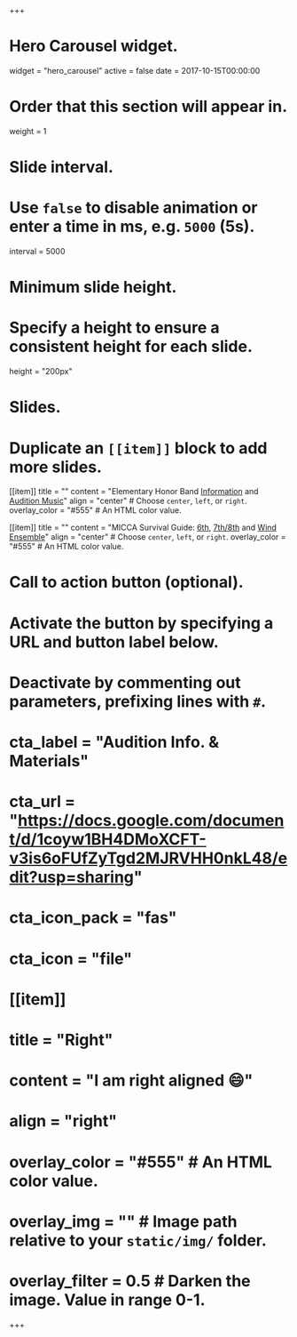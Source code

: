 +++
# Hero Carousel widget.
widget = "hero_carousel"
active = false
date = 2017-10-15T00:00:00

# Order that this section will appear in.
weight = 1

# Slide interval.
# Use `false` to disable animation or enter a time in ms, e.g. `5000` (5s).
interval = 5000

# Minimum slide height.
# Specify a height to ensure a consistent height for each slide.
height = "200px"

# Slides.
# Duplicate an `[[item]]` block to add more slides.
[[item]]
  title = ""
  content = "Elementary Honor Band [Information](https://docs.google.com/document/d/1coyw1BH4DMoXCFT-v3is6oFUfZyTgd2MJRVHH0nkL48/edit?usp=sharing) and [Audition Music](https://drive.google.com/open?id=1Ju4_3k7B6AuvyCSA3CQVf_dXAoe1I4ym)"
  align = "center"  # Choose `center`, `left`, or `right`.
  overlay_color = "#555"  # An HTML color value.

[[item]]
  title = ""
  content = "MICCA Survival Guide: [6th](https://drive.google.com/open?id=1BcVOGY-Wx4e492xpVjY_7hH9gK82n3ieYsonV3VkVOY), [7th/8th](https://drive.google.com/open?id=1hMNBu8S7DLm8HPJvFQGLB-gmqtiski2_Pg3UZ69oXiw) and [Wind Ensemble](https://drive.google.com/open?id=121kFtYAntHqxBPCJULnckBCewS8kcJjnkHG0CnjRq_g)"
  align = "center"  # Choose `center`, `left`, or `right`.
  overlay_color = "#555"  # An HTML color value.


# Call to action button (optional).
# Activate the button by specifying a URL and button label below.
# Deactivate by commenting out parameters, prefixing lines with `#`.
# cta_label = "Audition Info. & Materials"
# cta_url = "https://docs.google.com/document/d/1coyw1BH4DMoXCFT-v3is6oFUfZyTgd2MJRVHH0nkL48/edit?usp=sharing"
# cta_icon_pack = "fas"
# cta_icon = "file"

# [[item]]
# title = "Right"
# content = "I am right aligned :smile:"
# align = "right"
# overlay_color = "#555"  # An HTML color value.
# overlay_img = ""  # Image path relative to your `static/img/` folder.
# overlay_filter = 0.5  # Darken the image. Value in range 0-1.

+++

